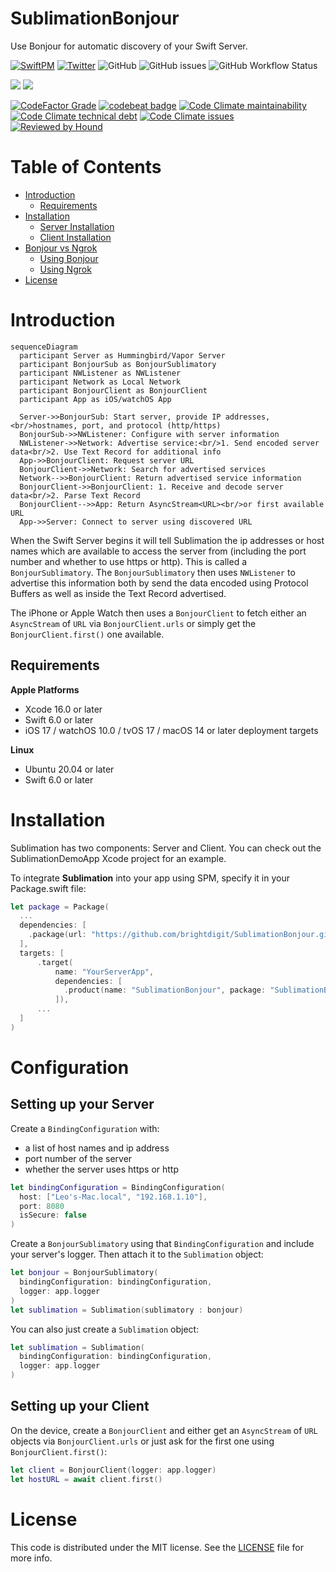 # SublimationBonjour

Use Bonjour for automatic discovery of your Swift Server.

[![SwiftPM](https://img.shields.io/badge/SPM-Linux%20%7C%20iOS%20%7C%20macOS%20%7C%20watchOS%20%7C%20tvOS-success?logo=swift)](https://swift.org)
[![Twitter](https://img.shields.io/badge/twitter-@brightdigit-blue.svg?style=flat)](http://twitter.com/brightdigit)
![GitHub](https://img.shields.io/github/license/brightdigit/SublimationBonjour)
![GitHub issues](https://img.shields.io/github/issues/brightdigit/SublimationBonjour)
![GitHub Workflow Status](https://img.shields.io/github/actions/workflow/status/brightdigit/SublimationBonjour/SublimationBonjour.yml?label=actions&logo=github&?branch=main)

[![](https://img.shields.io/endpoint?url=https%3A%2F%2Fswiftpackageindex.com%2Fapi%2Fpackages%2Fbrightdigit%2FSublimationBonjour%2Fbadge%3Ftype%3Dswift-versions)](https://swiftpackageindex.com/brightdigit/SublimationBonjour)
[![](https://img.shields.io/endpoint?url=https%3A%2F%2Fswiftpackageindex.com%2Fapi%2Fpackages%2Fbrightdigit%2FSublimationBonjour%2Fbadge%3Ftype%3Dplatforms)](https://swiftpackageindex.com/brightdigit/SublimationBonjour)


<!--
[![Codecov](https://img.shields.io/codecov/c/github/brightdigit/SublimationBonjour)](https://codecov.io/gh/brightdigit/SublimationBonjour)
-->
[![CodeFactor Grade](https://img.shields.io/codefactor/grade/github/brightdigit/SublimationBonjour)](https://www.codefactor.io/repository/github/brightdigit/SublimationBonjour)
[![codebeat badge](https://codebeat.co/badges/88cc9ee4-5180-4ce5-93c6-a2e23dd532c3)](https://codebeat.co/projects/github-com-brightdigit-SublimationBonjour-main)
[![Code Climate maintainability](https://img.shields.io/codeclimate/maintainability/brightdigit/SublimationBonjour)](https://codeclimate.com/github/brightdigit/SublimationBonjour)
[![Code Climate technical debt](https://img.shields.io/codeclimate/tech-debt/brightdigit/SublimationBonjour?label=debt)](https://codeclimate.com/github/brightdigit/SublimationBonjour)
[![Code Climate issues](https://img.shields.io/codeclimate/issues/brightdigit/SublimationBonjour)](https://codeclimate.com/github/brightdigit/SublimationBonjour)
[![Reviewed by Hound](https://img.shields.io/badge/Reviewed_by-Hound-8E64B0.svg)](https://houndci.com)

# Table of Contents

* [Introduction](#introduction)
   * [Requirements](#requirements)
* [Installation](#installation)
   * [Server Installation](#server-installation)
   * [Client Installation](#client-installation)
* [Bonjour vs Ngrok](#bonjour-vs-ngrok)
   * [Using Bonjour](#using-bonjour)
   * [Using Ngrok](#using-ngrok)
* [License](#license)

# Introduction

```mermaid
sequenceDiagram
  participant Server as Hummingbird/Vapor Server
  participant BonjourSub as BonjourSublimatory
  participant NWListener as NWListener
  participant Network as Local Network
  participant BonjourClient as BonjourClient
  participant App as iOS/watchOS App
  
  Server->>BonjourSub: Start server, provide IP addresses,<br/>hostnames, port, and protocol (http/https)
  BonjourSub->>NWListener: Configure with server information
  NWListener->>Network: Advertise service:<br/>1. Send encoded server data<br/>2. Use Text Record for additional info
  App->>BonjourClient: Request server URL
  BonjourClient->>Network: Search for advertised services
  Network-->>BonjourClient: Return advertised service information
  BonjourClient->>BonjourClient: 1. Receive and decode server data<br/>2. Parse Text Record
  BonjourClient-->>App: Return AsyncStream<URL><br/>or first available URL
  App->>Server: Connect to server using discovered URL
```

When the Swift Server begins it will tell Sublimation the ip addresses or host names which are available to access the server from (including the port number and whether to use https or http). This is called a `BonjourSublimatory`. The `BonjourSublimatory` then uses `NWListener` to advertise this information both by send the data encoded using Protocol Buffers as well as inside the Text Record advertised.

The iPhone or Apple Watch then uses a `BonjourClient` to fetch either an  `AsyncStream` of `URL` via `BonjourClient.urls` or simply get the `BonjourClient.first()` one available.

## Requirements 

**Apple Platforms**

- Xcode 16.0 or later
- Swift 6.0 or later
- iOS 17 / watchOS 10.0 / tvOS 17 / macOS 14 or later deployment targets

**Linux**

- Ubuntu 20.04 or later
- Swift 6.0 or later

# Installation

Sublimation has two components: Server and Client. You can check out the SublimationDemoApp Xcode project for an example.

To integrate **Sublimation** into your app using SPM, specify it in your Package.swift file:

```swift    
let package = Package(
  ...
  dependencies: [
    .package(url: "https://github.com/brightdigit/SublimationBonjour.git", from: "1.0.0")
  ],
  targets: [
      .target(
          name: "YourServerApp",
          dependencies: [
            .product(name: "SublimationBonjour", package: "SublimationBonjour"), ...
          ]),
      ...
  ]
)
```

# Configuration

## Setting up your Server

Create a `BindingConfiguration` with:


* a list of host names and ip address
* port number of the server
* whether the server uses https or http

```swift
let bindingConfiguration = BindingConfiguration(
  host: ["Leo's-Mac.local", "192.168.1.10"],
  port: 8080
  isSecure: false
)
```


Create a `BonjourSublimatory` using that `BindingConfiguration` and include your server's logger. Then attach it to the `Sublimation` object:

```swift
let bonjour = BonjourSublimatory(
  bindingConfiguration: bindingConfiguration,
  logger: app.logger
)
let sublimation = Sublimation(sublimatory : bonjour)
```

You can also just create a `Sublimation` object:


```swift
let sublimation = Sublimation(
  bindingConfiguration: bindingConfiguration,
  logger: app.logger
)
```

## Setting up your Client

On the device, create a `BonjourClient` and either get an `AsyncStream` of `URL` objects via `BonjourClient.urls` or just ask for the first one using `BonjourClient.first()`:

```swift
let client = BonjourClient(logger: app.logger)
let hostURL = await client.first()
```

# License 

This code is distributed under the MIT license. See the [LICENSE](https://github.com/brightdigit/SublimationBonjour/LICENSE) file for more info.
